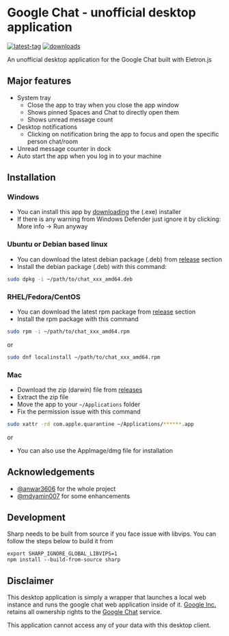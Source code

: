 # Google Chat - unofficial desktop application

[![latest-tag](https://badgen.net/github/release/anwar3606/google-chat-webapp)](https://github.com/anwar3606/google-chat-webapp/releases)
[![downloads](https://img.shields.io/github/downloads/anwar3606/google-chat-webapp/total?cacheSeconds=3600)](https://somsubhra.github.io/github-release-stats/?username=anwar3606&repository=google-chat-webapp&page=1&per_page=30)

An unofficial desktop application for the Google Chat built with Eletron.js

## Major features

* System tray
    - Close the app to tray when you close the app window
    - Shows pinned Spaces and Chat to directly open them
    - Shows unread message count
* Desktop notifications
    - Clicking on notification bring the app to focus and open the specific person chat/room
* Unread message counter in dock
* Auto start the app when you log in to your machine

## Installation

### Windows

* You can install this app by [downloading](https://github.com/anwar3606/google-chat-webapp/releases) the (.exe)
  installer
* If there is any warning from Windows Defender just ignore it by clicking: More info -> Run anyway

### Ubuntu or Debian based linux

* You can download the latest debian package (.deb)
  from [release](https://github.com/anwar3606/google-chat-webapp/releases) section
* Install the debian package (.deb) with this command:

```bash
sudo dpkg -i ~/path/to/chat_xxx_amd64.deb
```

### RHEL/Fedora/CentOS

* You can download the latest rpm package from [release](https://github.com/anwar3606/google-chat-webapp/releases)
  section
* Install the rpm package with this command

```bash
sudo rpm -i ~/path/to/chat_xxx_amd64.rpm
```

or

```bash
sudo dnf localinstall ~/path/to/chat_xxx_amd64.rpm
```

### Mac

* Download the zip (darwin) file from [releases](https://github.com/anwar3606/google-chat-webapp/releases)
* Extract the zip file
* Move the app to your `~/Applications` folder
* Fix the permission issue with this command

```bash
sudo xattr -rd com.apple.quarantine ~/Applications/******.app
```

or

* You can also use the AppImage/dmg file for installation

## Acknowledgements

* [@anwar3606](https://github.com/anwar3606) for the whole project
* [@mdyamin007](https://github.com/mdyamin007) for some enhancements

## Development

Sharp needs to be built from source if you face issue with libvips. You can follow the steps below to build it from

```shell
export SHARP_IGNORE_GLOBAL_LIBVIPS=1
npm install --build-from-source sharp
```

## Disclaimer

This desktop application is simply a wrapper that launches a local web instance and runs the google chat web application
inside of it. [Google Inc.](https://en.wikipedia.org/wiki/Google) retains all ownership rights to
the [Google Chat](https://chat.google.com) service.

This application cannot access any of your data with this desktop client.

